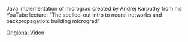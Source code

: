 Java implementation of micrograd created by Andrej Karpathy from his YouTube lecture: "The spelled-out intro to neural networks and backpropagation: building micrograd"

[Origional Video](https://www.youtube.com/watch?v=VMj-3S1tku0)
